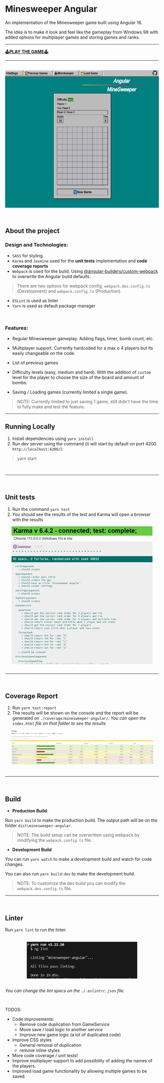 # Minesweeper Angular

An implementation of the Minesweeper game built using Angular 16.

The idea is to make it look and feel like the gameplay from Windows 98 with added options for multiplayer games and storing games and ranks.

---

[**🕹️PLAY THE GAME🕹️**](https://wfpena.github.io/)

---

<br/>

<div style="display:flex;align-items:center;justify-content:center;"><img src="./public/game-screencap.png" alt="Game Screen" height="450px"></div>

<br/>
<br/>

## About the project

### **Design and Technologies:**

* `SASS` for styling.
* ``Karma`` and ``Jasmine`` used for the **unit tests** implementation and **code coverage reports**
* ``Webpack`` is used for the build. Using [@angular-builders/custom-webpack](https://www.npmjs.com/package/@angular-builders/custom-webpack) to overwrite the Angular build defaults.

> There are two options for webpack config. `webpack.dev.config.ts` (Development)  and `webpack.config.ts` (Production).
* ``ESLint`` is used as linter
* ``Yarn`` is used as default package manager

<br/>

### **Features:**

* Regular Minesweeper gameplay. Adding flags, timer, bomb count, etc.

* Multiplayer support. Currently hardcoded for a max o 4 players but its easily changeable on the code.

* List of previous games

* Difficulty levels (easy, medium and hard). With the addition of `custom` level for the player to choose the size of the board and amount of bombs.

* Saving / Loading games (currently limited a single game).
> NOTE: Currently limited to just saving 1 game, still didn't have the time to fully make and test the feature.

---

## Running Locally

1. Install dependencies using `yarn install`
2. Run dev server using the command (it will start by default on port 4200 `http://localhost:4200/`):
> yarn start

<br/>

---

<br/>

## Unit tests

1. Run the command `yarn test`
2. You should see the results of the test and Karma will open a browser with the results

<div style="display:flex;align-items:center;justify-content:center;"><img src="./public/unit-tests-example.png" alt="Unit Tests Example" height="450px"></div>

<br/>

---

<br/>

## Coverage Report

1. Run `yarn test:report`
2. The results will be shown on the console and the report will be generated on `./coverage/minesweeper-angular/`. <i>You can open the `index.html` file on that folder to see the results</i>

<div style="display:flex;align-items:center;justify-content:center;"><img src="./public/test-coverage-example.png" alt="Test Coverage Example" height="120px"></div>

<br/>

---

<br/>

## Build

* **Production Build**:

Run `yarn build` to make the production build. The output path will be on the folder `dist\minesweeper-angular`.
> NOTE: The build setup can be overwritten using webpack by modifying the `webpack.config.ts` file.

* **Development Build**

You can run `yarn watch` to make a development build and watch for code changes.

You can also run `yarn build:dev` to make the development build.

> NOTE: To customize the dev build you can modify the `webpack.dev.config.ts` file.

---

<br/>

## Linter

Run `yarn lint` to run the linter.

<br/>

<div style="display:flex;align-items:center;justify-content:center;"><img src="./public/lint-example.png" alt="Lint Result Example" height="120px"></div>

<br/>

*You can change the lint specs on the `./.eslintrc.json` file.*

<br/>


TODOS:

* Code improvements:
    * Remove code duplication from GameService
    * Move save / load logic to another service
    * Improve new game logic (a lot of duplicated code)
* Improve CSS styles
    * General removal of duplication
    * remove inline styles
* More code coverage / unit tests!
* Improve multiplayer support to add possibility of adding the names of the players.
* Improved load game functionality by allowing multiple games to be saved.